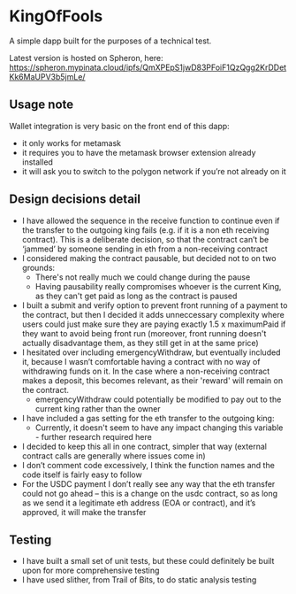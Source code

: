 # KingOfFools
A simple dapp built for the purposes of a technical test.

Latest version is hosted on Spheron, here: https://spheron.mypinata.cloud/ipfs/QmXPEpS1jwD83PFoiF1QzQgg2KrDDetKk6MaUPV3b5jmLe/

## Usage note
Wallet integration is very basic on the front end of this dapp:
- it only works for metamask
- it requires you to have the metamask browser extension already installed
- it will ask you to switch to the polygon network if you’re not already on it

## Design decisions detail
- I have allowed the sequence in the receive function to continue even if the transfer to the outgoing king fails (e.g. if it is a non eth receiving contract). This is a deliberate decision, so that the contract can’t be ‘jammed’ by someone sending in eth from a non-receiving contract
- I considered making the contract pausable, but decided not to on two grounds:
  - There's not really much we could change during the pause
  - Having pausability really compromises whoever is the current King, as they can't get paid as long as the contract is paused
- I built a submit and verify option to prevent front running of a payment to the contract, but then I decided it adds unneccessary complexity where users could just make sure they are paying exactly 1.5 x maximumPaid if they want to avoid being front run (moreover, front running doesn't actually disadvantage them, as they still get in at the same price)
- I hesitated over including emergencyWithdraw, but eventually included it, because I wasn’t comfortable having a contract with no way of withdrawing funds on it. In the case where a non-receiving contract makes a deposit, this becomes relevant, as their 'reward' will remain on the contract.
  - emergencyWithdraw could potentially be modified to pay out to the current king rather than the owner
- I have included a gas setting for the eth transfer to the outgoing king:
  - Currently, it doesn't seem to have any impact changing this variable - further research required here 
- I decided to keep this all in one contract, simpler that way (external contract calls are generally where issues come in)
- I don’t comment code excessively, I think the function names and the code itself is fairly easy to follow
- For the USDC payment I don’t really see any way that the eth transfer could not go ahead – this is a change on the usdc contract, so as long as we send it a legitimate eth address (EOA or contract), and it’s approved, it will make the transfer

## Testing
- I have built a small set of unit tests, but these could definitely be built upon for more comprehensive testing
- I have used slither, from Trail of Bits, to do static analysis testing

